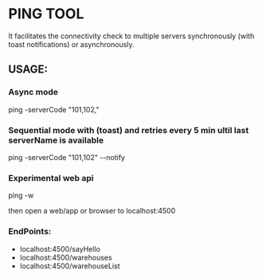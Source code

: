 # PING TOOL

It facilitates the connectivity check to multiple servers synchronously (with toast notifications) or asynchronously.

## USAGE:

### Async mode
ping -serverCode "101,102,"

### Sequential mode with (toast) and retries every 5 min ultil last serverName is available
ping -serverCode "101,102" --notify   

### Experimental web api
ping -w 

then open a web/app or browser to localhost:4500 

### EndPoints:
* localhost:4500/sayHello
* localhost:4500/warehouses
* localhost:4500/warehouseList
